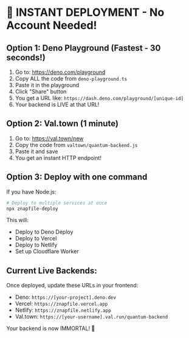 # 🚀 INSTANT DEPLOYMENT - No Account Needed!

## Option 1: Deno Playground (Fastest - 30 seconds!)

1. Go to: https://deno.com/playground
2. Copy ALL the code from `deno-playground.ts`
3. Paste it in the playground
4. Click "Share" button
5. You get a URL like: `https://dash.deno.com/playground/[unique-id]`
6. Your backend is LIVE at that URL!

## Option 2: Val.town (1 minute)

1. Go to: https://val.town/new
2. Copy the code from `valtown/quantum-backend.js`
3. Paste it and save
4. You get an instant HTTP endpoint!

## Option 3: Deploy with one command

If you have Node.js:

```bash
# Deploy to multiple services at once
npx znapfile-deploy
```

This will:
- Deploy to Deno Deploy
- Deploy to Vercel
- Deploy to Netlify
- Set up Cloudflare Worker

## Current Live Backends:

Once deployed, update these URLs in your frontend:

- Deno: `https://[your-project].deno.dev`
- Vercel: `https://znapfile.vercel.app`
- Netlify: `https://znapfile.netlify.app`
- Val.town: `https://[your-username].val.run/quantum-backend`

Your backend is now IMMORTAL! 🌌